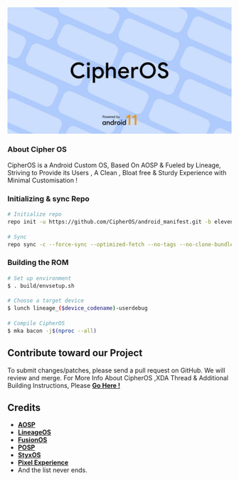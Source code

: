 <img src="https://raw.githubusercontent.com/CipherOS/Documentation/master/art/header.png"/>


### About Cipher OS ###

CipherOS is a Android Custom OS, Based On AOSP & Fueled by Lineage, Striving to Provide its Users ,
 A Clean , Bloat free & Sturdy Experience with Minimal Customisation !


### Initializing & sync Repo ###

```bash
# Initialize repo
repo init -u https://github.com/CipherOS/android_manifest.git -b eleven

# Sync 
repo sync -c --force-sync --optimized-fetch --no-tags --no-clone-bundle --prune -j$(nproc --all)
```

### Building the ROM ###

```bash
# Set up environment 
$ . build/envsetup.sh

# Choose a target device 
$ lunch lineage_($device_codename)-userdebug

# Compile CipherOS 
$ mka bacon -j$(nproc --all)
```

## Contribute toward our Project ##

To submit changes/patches, please send a pull request on GitHub. We will review and merge.
For More Info About CipherOS ,XDA Thread & Additional Building Instructions, Please [**Go Here !**](https://github.com/CipherOS/Documentation/blob/master/README.md)

Credits
-------
 * [**AOSP**](https://android.googlesource.com)
 * [**LineageOS**](https://github.com/LineageOS)
 * [**FusionOS**](https://github.com/Fusion-OS)
 * [**POSP**](https://github.com/POSP)
 * [**StyxOS**](https://github.com/styx-os)
 * [**Pixel Experience**](https://github.com/PixelExperience)
 * And the list never ends.
